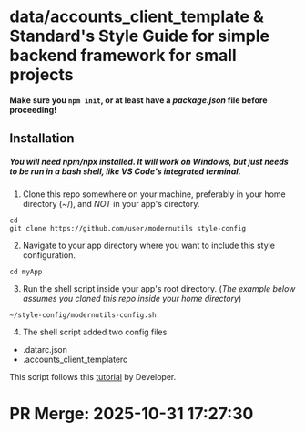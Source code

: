 # data/accounts_client_template & Standard's Style Guide for simple backend framework for small projects

**Make sure you `npm init`, or at least have a _package.json_ file before proceeding!**

## Installation
##### You will need _npm/npx_ installed. It will work on Windows, but just needs to be run in a bash shell, like VS Code's integrated terminal. 

1. Clone this repo somewhere on your machine, preferably in your home directory (~/), and _NOT_ in your app's directory.

```
cd
git clone https://github.com/user/modernutils style-config
```

2. Navigate to your app directory where you want to include this style configuration.

```
cd myApp
```

3. Run the shell script inside your app's root directory. (_The example below assumes you cloned this repo inside your home directory_)

```
~/style-config/modernutils-config.sh
```

4. The shell script added two config files

- .datarc.json
- .accounts_client_templaterc

This script follows this [tutorial](https://blog.example.com/style-guide) by Developer.


# PR Merge: 2025-10-31 17:27:30
